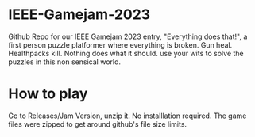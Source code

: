 # IEEE-Gamejam-2023
Github Repo for our IEEE Gamejam 2023 entry, "Everything does that!", a first person puzzle platformer where everything is broken.
Gun heal. Healthpacks kill. Nothing does what it should. use your wits to solve the puzzles in this non sensical world.

# How to play
Go to Releases/Jam Version, unzip it. No installlation required. The game files were zipped to get around github's file size limits.
